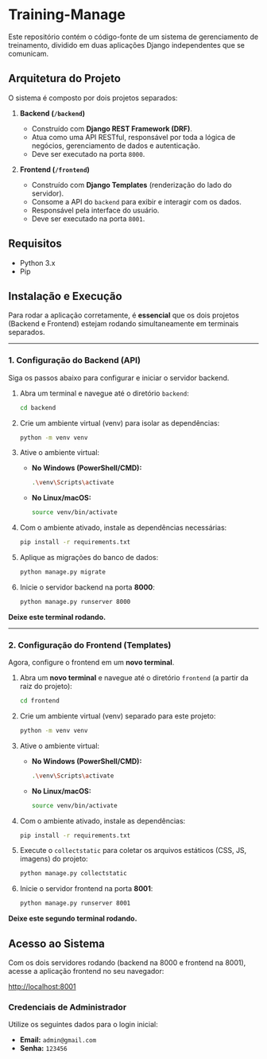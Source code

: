 # Training-Manage

Este repositório contém o código-fonte de um sistema de gerenciamento de treinamento, dividido em duas aplicações Django independentes que se comunicam.

## Arquitetura do Projeto

O sistema é composto por dois projetos separados:

1.  **Backend (`/backend`)**
    * Construído com **Django REST Framework (DRF)**.
    * Atua como uma API RESTful, responsável por toda a lógica de negócios, gerenciamento de dados e autenticação.
    * Deve ser executado na porta `8000`.

2.  **Frontend (`/frontend`)**
    * Construído com **Django Templates** (renderização do lado do servidor).
    * Consome a API do `backend` para exibir e interagir com os dados.
    * Responsável pela interface do usuário.
    * Deve ser executado na porta `8001`.

## Requisitos

* Python 3.x
* Pip

## Instalação e Execução

Para rodar a aplicação corretamente, é **essencial** que os dois projetos (Backend e Frontend) estejam rodando simultaneamente em terminais separados.

---

### 1. Configuração do Backend (API)

Siga os passos abaixo para configurar e iniciar o servidor backend.

1.  Abra um terminal e navegue até o diretório `backend`:
    ```bash
    cd backend
    ```

2.  Crie um ambiente virtual (venv) para isolar as dependências:
    ```bash
    python -m venv venv
    ```

3.  Ative o ambiente virtual:
    * **No Windows (PowerShell/CMD):**
        ```bash
        .\venv\Scripts\activate
        ```
    * **No Linux/macOS:**
        ```bash
        source venv/bin/activate
        ```

4.  Com o ambiente ativado, instale as dependências necessárias:
    ```bash
    pip install -r requirements.txt
    ```

5.  Aplique as migrações do banco de dados:
    ```bash
    python manage.py migrate
    ```

6.  Inicie o servidor backend na porta **8000**:
    ```bash
    python manage.py runserver 8000
    ```

**Deixe este terminal rodando.**

---

### 2. Configuração do Frontend (Templates)

Agora, configure o frontend em um **novo terminal**.

1.  Abra um **novo terminal** e navegue até o diretório `frontend` (a partir da raiz do projeto):
    ```bash
    cd frontend
    ```

2.  Crie um ambiente virtual (venv) separado para este projeto:
    ```bash
    python -m venv venv
    ```

3.  Ative o ambiente virtual:
    * **No Windows (PowerShell/CMD):**
        ```bash
        .\venv\Scripts\activate
        ```
    * **No Linux/macOS:**
        ```bash
        source venv/bin/activate
        ```

4.  Com o ambiente ativado, instale as dependências:
    ```bash
    pip install -r requirements.txt
    ```

5.  Execute o `collectstatic` para coletar os arquivos estáticos (CSS, JS, imagens) do projeto:
    ```bash
    python manage.py collectstatic
    ```

6.  Inicie o servidor frontend na porta **8001**:
    ```bash
    python manage.py runserver 8001
    ```

**Deixe este segundo terminal rodando.**

## Acesso ao Sistema

Com os dois servidores rodando (backend na 8000 e frontend na 8001), acesse a aplicação frontend no seu navegador:

[http://localhost:8001](http://localhost:8001)

### Credenciais de Administrador

Utilize os seguintes dados para o login inicial:

* **Email:** `admin@gmail.com`
* **Senha:** `123456`
